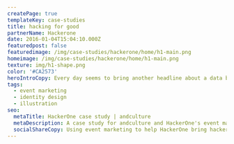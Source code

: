```yaml
---
createPage: true
templateKey: case-studies
title: hacking for good
partnerName: Hackerone
date: 2016-01-04T15:04:10.000Z
featuredpost: false
featuredimage: /img/case-studies/hackerone/home/h1-main.png
homeimage: /img/case-studies/hackerone/home/h1-main.png
texture: img/h1-shape.png
color: '#CA2573'
heroIntroCopy: Every day seems to bring another headline about a data breach, malware or other security issue affecting companies who build software, people who use software and pretty much anyone on the internet. HackerOne’s clients stay a step ahead of cybercriminals by hiring and paying hackers to find security vulnerabilities before the bad guys do. Three cheers for the good guys!
tags:
  - event marketing
  - identity design
  - illustration
seo:
  metaTitle: HackerOne case study | andculture
  metaDescription: A case study for andculture and HackerOne's event marketing
  socialShareCopy: Using event marketing to help HackerOne bring hackers together for better security outcomes.
---
```

